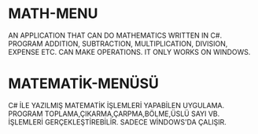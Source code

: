 # MATH-MENU
AN APPLICATION THAT CAN DO MATHEMATICS WRITTEN IN C#.
PROGRAM ADDITION, SUBTRACTION, MULTIPLICATION, DIVISION, EXPENSE ETC. CAN MAKE OPERATIONS.
IT ONLY WORKS ON WINDOWS.


# MATEMATİK-MENÜSÜ
C# İLE YAZILMIŞ MATEMATİK İŞLEMLERİ YAPABİLEN UYGULAMA.
PROGRAM TOPLAMA,ÇIKARMA,ÇARPMA,BÖLME,ÜSLÜ SAYI VB. İŞLEMLERİ GERÇEKLEŞTİREBİLİR.
SADECE WİNDOWS'DA ÇALIŞIR.
